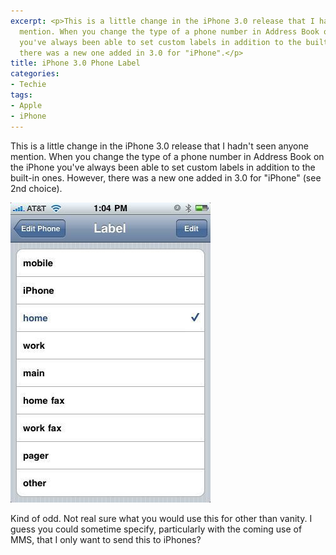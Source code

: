 ```yaml
---
excerpt: <p>This is a little change in the iPhone 3.0 release that I hadn't seen anyone
  mention. When you change the type of a phone number in Address Book on the iPhone
  you've always been able to set custom labels in addition to the built-in ones. However,
  there was a new one added in 3.0 for "iPhone".</p>
title: iPhone 3.0 Phone Label
categories:
- Techie
tags:
- Apple
- iPhone
---
```


This is a little change in the iPhone 3.0 release that I hadn't seen anyone mention. When you change the type of a phone number in Address Book on the iPhone you've always been able to set custom labels in addition to the built-in ones. However, there was a new one added in 3.0 for "iPhone" (see 2nd choice).
<!-- more -->

[![](/assets/posts/2009/p_480_320_EC93FE68-E214-4C9F-9E03-4747E994DF24.jpeg)](/assets/posts/2009/p_480_320_EC93FE68-E214-4C9F-9E03-4747E994DF24.jpeg)

Kind of odd. Not real sure what you would use this for other than vanity. I guess you could sometime specify, particularly with the coming use of MMS, that I only want to send this to iPhones?
